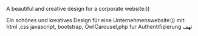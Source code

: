 A beautiful and creative design for a corporate website:))

Ein schönes und kreatives Design für eine Unternehmenswebsite:))
mit:
html ,css javascript, bootstrap, OwlCarousel,php fur Authentifizierung
ئهف 
